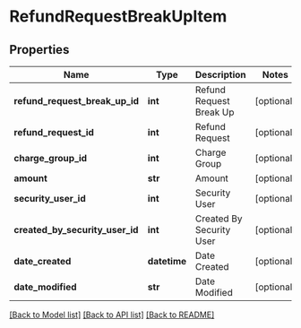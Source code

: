 # RefundRequestBreakUpItem

## Properties
Name | Type | Description | Notes
------------ | ------------- | ------------- | -------------
**refund_request_break_up_id** | **int** | Refund Request Break Up | [optional] 
**refund_request_id** | **int** | Refund Request | [optional] 
**charge_group_id** | **int** | Charge Group | [optional] 
**amount** | **str** | Amount | [optional] 
**security_user_id** | **int** | Security User | [optional] 
**created_by_security_user_id** | **int** | Created By Security User | [optional] 
**date_created** | **datetime** | Date Created | [optional] 
**date_modified** | **str** | Date Modified | [optional] 

[[Back to Model list]](../README.md#documentation-for-models) [[Back to API list]](../README.md#documentation-for-api-endpoints) [[Back to README]](../README.md)


